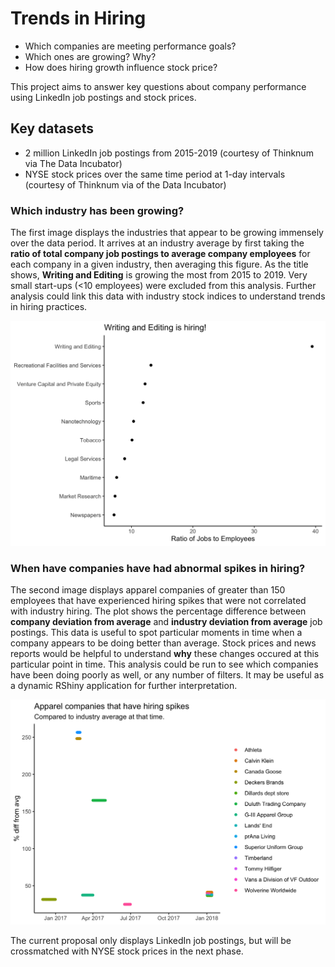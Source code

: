 # Trends in Hiring

+ Which companies are meeting performance goals? 
+ Which ones are growing? Why? 
+ How does hiring growth influence stock price?

This project aims to answer key questions about company performance using LinkedIn job postings and stock prices.

## Key datasets

  + 2 million LinkedIn job postings from 2015-2019 (courtesy of Thinknum via The Data Incubator)
  + NYSE stock prices over the same time period at 1-day intervals (courtesy of Thinknum via of the Data Incubator)

### Which industry has been growing?

The first image displays the industries that appear to be growing immensely over the data period. It arrives at an industry average by first taking the **ratio of total company job postings to average company employees** for each company in a given industry, then averaging this figure. As the title shows, **Writing and Editing** is growing the most from 2015 to 2019. Very small start-ups (<10 employees) were excluded from this analysis. Further analysis could link this data with industry stock indices to understand trends in hiring practices.

![](images/industry_hiring.png)

### When have companies have had abnormal spikes in hiring?

The second image displays apparel companies of greater than 150 employees that have experienced hiring spikes that were not correlated with industry hiring. The plot shows the percentage difference between **company deviation from average** and **industry deviation from average** job postings. This data is useful to spot particular moments in time when a company appears to be doing better than average. Stock prices and news reports would be helpful to understand **why** these changes occured at this particular point in time. This analysis could be run to see which companies have been doing poorly as well, or any number of filters. It may be useful as a dynamic RShiny application for further interpretation.

![](images/apparel_companies.png)

The current proposal only displays LinkedIn job postings, but will be crossmatched with NYSE stock prices in the next phase.
